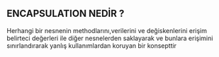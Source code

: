 ## ENCAPSULATION NEDİR ?

Herhangi bir nesnenin methodlarını,verilerini ve değiskenlerini erişim belirteci değerleri ile  diğer nesnelerden saklayarak ve bunlara erişimini sınırlandırarak yanlış kullanımlardan koruyan bir konsepttir
